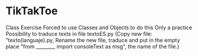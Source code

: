 # TikTakToe
Class Exercise
Forced to use Classes and Objects to do this
Only a practice
Possibility to traduce texts in file textoES.py
(Copy new file: "texto(languaje).py, Rename the new file, traduce and put in the empty place
"from ________ import consoleText as msg", the name of the file.)

